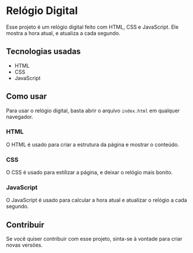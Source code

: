 # Relógio Digital

Esse projeto é um relógio digital feito com HTML, CSS e JavaScript.
Ele mostra a hora atual, e atualiza a cada segundo.

## Tecnologias usadas

- HTML
- CSS
- JavaScript

## Como usar

Para usar o relógio digital, basta abrir o arquivo `index.html` em qualquer navegador.

### HTML

O HTML é usado para criar a estrutura da página e mostrar o conteúdo.

### CSS

O CSS é usado para estilizar a página, e deixar o relógio mais bonito.

### JavaScript

O JavaScript é usado para calcular a hora atual e atualizar o relógio a cada segundo.

## Contribuir

Se você quiser contribuir com esse projeto, sinta-se à vontade para criar novas versões.
